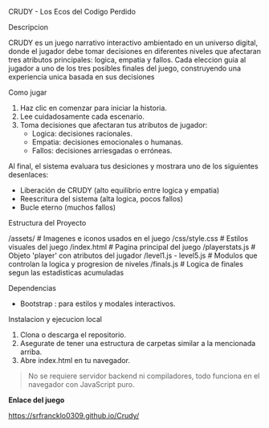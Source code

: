 CRUDY - Los Ecos del Codigo Perdido

Descripcion

CRUDY es un juego narrativo interactivo ambientado en un universo digital, donde el jugador debe tomar decisiones en diferentes niveles que afectaran tres atributos principales: logica, empatia y fallos. Cada eleccion guia al jugador a uno de los tres posibles finales del juego, construyendo una experiencia unica basada en sus decisiones

Como jugar

1. Haz clic en comenzar para iniciar la historia.
2. Lee cuidadosamente cada escenario.
3. Toma decisiones que afectaran tus atributos de jugador:
   - Logica: decisiones racionales.
   - Empatia: decisiones emocionales o humanas.
   - Fallos: decisiones arriesgadas o erróneas.

Al final, el sistema evaluara tus desiciones y mostrara uno de los siguientes desenlaces:
- Liberación de CRUDY (alto equilibrio entre logica y empatia)
- Reescritura del sistema (alta logica, pocos fallos)
- Bucle eterno (muchos fallos)

Estructura del Proyecto

/assets/               # Imagenes e iconos usados en el juego
/css/style.css         # Estilos visuales del juego
/index.html            # Pagina principal del juego
/playerstats.js        # Objeto 'player' con atributos del jugador
/level1.js - level5.js # Modulos que controlan la logica y progresion de niveles
/finals.js             # Logica de finales segun las estadisticas acumuladas


Dependencias

- Bootstrap : para estilos y modales interactivos.

Instalacion y ejecucion local

1. Clona o descarga el repositorio.
2. Asegurate de tener una estructura de carpetas similar a la mencionada arriba.
3. Abre index.html en tu navegador.

> No se requiere servidor backend ni compiladores, todo funciona en el navegador con JavaScript puro.

**Enlace del juego**

https://srfrancklo0309.github.io/Crudy/
